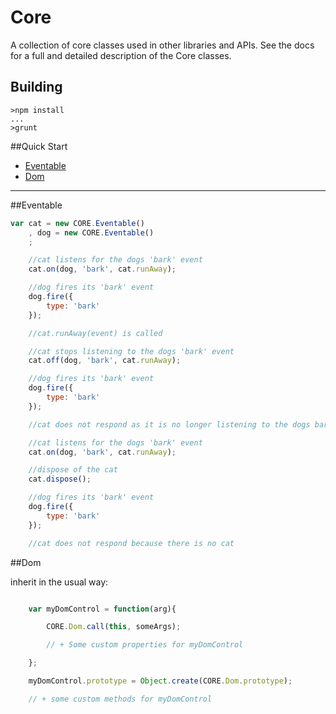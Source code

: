 Core
=====

A collection of core classes used in other libraries and APIs. See the docs for a full and detailed description
of the Core classes.

## Building

```Console
>npm install
...
>grunt
```

##Quick Start

* [Eventable](#eventable)
* [Dom](#dom)

---

##Eventable

```javascript
var cat = new CORE.Eventable()
	, dog = new CORE.Eventable()
	;

	//cat listens for the dogs 'bark' event
	cat.on(dog, 'bark', cat.runAway);

	//dog fires its 'bark' event
	dog.fire({
		type: 'bark'
	});

	//cat.runAway(event) is called

	//cat stops listening to the dogs 'bark' event
	cat.off(dog, 'bark', cat.runAway);

	//dog fires its 'bark' event
	dog.fire({
		type: 'bark'
	});

	//cat does not respond as it is no longer listening to the dogs bark event.

	//cat listens for the dogs 'bark' event
    cat.on(dog, 'bark', cat.runAway);

    //dispose of the cat
    cat.dispose();

    //dog fires its 'bark' event
    dog.fire({
    	type: 'bark'
    });

    //cat does not respond because there is no cat

```

##Dom

inherit in the usual way:

```Javascript

	var myDomControl = function(arg){

		CORE.Dom.call(this, someArgs);

		// + Some custom properties for myDomControl

	};

	myDomControl.prototype = Object.create(CORE.Dom.prototype);

	// + some custom methods for myDomControl

```



